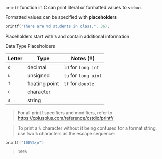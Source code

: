 `printf` function in C can print literal or formatted values to `stdout`.

Formatted values can be specified with **placeholders**

```c
printf("There are %d students in class.", 36);
```

Placeholders start with `%` and contain additional information

Data Type Placeholders

| Letter | Type           | Notes (!!)               |
| ------ | -------------- | -------------------- |
| `d`    | decimal        | `ld` for `long int`  |
| `u`    | unsigned       | `lu` for `long uint` |
| `f`    | floating point | `lf` for `double`    |
| `c`    | character      |                      |
| `s`    | string         |                      |

> For all printf specifiers and modifiers, refer to https://cplusplus.com/reference/cstdio/printf/


> To print a `%` character without it being confused for a format string, use two `%` characters as the escape sequence: 

```c
printf("100%%\n")
```

> `100%`


